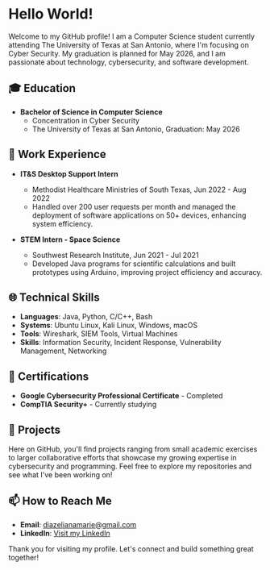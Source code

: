 # Hello World!

Welcome to my GitHub profile! I am a Computer Science student currently attending The University of Texas at San Antonio, where I'm focusing on Cyber Security. My graduation is planned for May 2026, and I am passionate about technology, cybersecurity, and software development.

## 🎓 Education

- **Bachelor of Science in Computer Science**
  - Concentration in Cyber Security
  - The University of Texas at San Antonio, Graduation: May 2026

## 💼 Work Experience

- **IT&S Desktop Support Intern**
  - Methodist Healthcare Ministries of South Texas, Jun 2022 - Aug 2022
  - Handled over 200 user requests per month and managed the deployment of software applications on 50+ devices, enhancing system efficiency.

- **STEM Intern - Space Science**
  - Southwest Research Institute, Jun 2021 - Jul 2021
  - Developed Java programs for scientific calculations and built prototypes using Arduino, improving project efficiency and accuracy.

## 🌐 Technical Skills

- **Languages**: Java, Python, C/C++, Bash
- **Systems**: Ubuntu Linux, Kali Linux, Windows, macOS
- **Tools**: Wireshark, SIEM Tools, Virtual Machines
- **Skills**: Information Security, Incident Response, Vulnerability Management, Networking

## 📜 Certifications

- **Google Cybersecurity Professional Certificate** - Completed
- **CompTIA Security+** - Currently studying

## 🚀 Projects

Here on GitHub, you'll find projects ranging from small academic exercises to larger collaborative efforts that showcase my growing expertise in cybersecurity and programming. Feel free to explore my repositories and see what I've been working on!

## 📫 How to Reach Me

- **Email**: diazelianamarie@gmail.com
- **LinkedIn**: [Visit my LinkedIn](https://www.linkedin.com/in/eliana-diaz/)

Thank you for visiting my profile. Let's connect and build something great together!

